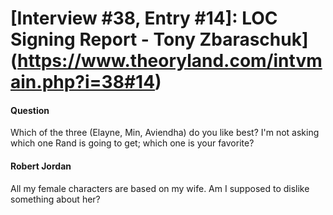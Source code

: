 # [Interview #38, Entry #14]: LOC Signing Report - Tony Zbaraschuk](https://www.theoryland.com/intvmain.php?i=38#14)

#### Question

Which of the three (Elayne, Min, Aviendha) do you like best? I'm not asking which one Rand is going to get; which one is your favorite?

#### Robert Jordan

All my female characters are based on my wife. Am I supposed to dislike something about her?

